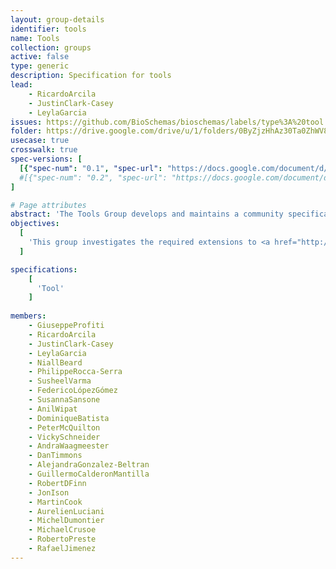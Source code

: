 ```yaml
---
layout: group-details
identifier: tools
name: Tools
collection: groups
active: false
type: generic
description: Specification for tools
lead:
    - RicardoArcila
    - JustinClark-Casey
    - LeylaGarcia
issues: https://github.com/BioSchemas/bioschemas/labels/type%3A%20tool
folder: https://drive.google.com/drive/u/1/folders/0ByZjzHhAz30Ta0ZhWV8wb1p4TTA
usecase: true
crosswalk: true
spec-versions: [
  [{"spec-num": "0.1", "spec-url": "https://docs.google.com/document/d/1fQUPkjNnHfbx3dHtPeV_QXy_-DhUypoXliX1jE0AaYc"}]#,
  #[{"spec-num": "0.2", "spec-url": "https://docs.google.com/document/d/1fn-of4cxGJLYiw1G3-KepZsIE0Ptq4GSx-h3jPmvdvc"}]
]

# Page attributes
abstract: 'The Tools Group develops and maintains a community specification for describing life science tools.'
objectives:
  [
    'This group investigates the required extensions to <a href="http://schema.org">schema.org</a> to support such use case.'
  ]

specifications:
    [
      'Tool'
    ]
    
members:
    - GiuseppeProfiti
    - RicardoArcila
    - JustinClark-Casey
    - LeylaGarcia
    - NiallBeard
    - PhilippeRocca-Serra
    - SusheelVarma
    - FedericoLópezGómez
    - SusannaSansone
    - AnilWipat
    - DominiqueBatista
    - PeterMcQuilton
    - VickySchneider
    - AndraWaagmeester
    - DanTimmons
    - AlejandraGonzalez-Beltran
    - GuillermoCalderonMantilla
    - RobertDFinn
    - JonIson
    - MartinCook
    - AurelienLuciani
    - MichelDumontier
    - MichaelCrusoe
    - RobertoPreste
    - RafaelJimenez
---
```

